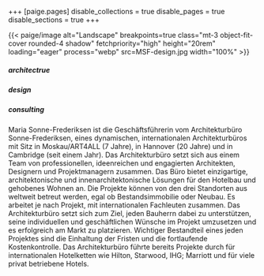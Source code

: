 +++
[paige.pages]
disable_collections = true
disable_pages = true
disable_sections = true
+++

{{< paige/image alt="Landscape" breakpoints=true class="mt-3 object-fit-cover rounded-4 shadow" fetchpriority="high" height="20rem" loading="eager" process="webp" src=MSF-design.jpg width="100%" >}}

<div class="column-gap-3 d-flex display-6 justify-content-center">
<div class="card" style="width: 18rem;">
  <div class="card-body">
    <h5 class="card-title">architectrue</h5>
  </div>
</div>
<div class="card" style="width: 18rem;">
  <div class="card-body">
    <h5 class="card-title">design</h5>
  </div>
</div>
<div class="card" style="width: 18rem;">
  <div class="card-body">
    <h5 class="card-title">consulting</h5>
  </div>
</div>
</div>

Maria Sonne-Frederiksen ist die Geschäftsführerin vom Architekturbüro Sonne-Frederiksen, eines dynamischen, internationalen Architekturbüros mit Sitz in Moskau/ART4ALL (7 Jahre), in Hannover (20 Jahre) und in Cambridge (seit einem Jahr). Das Architekturbüro setzt sich aus einem Team von professionellen, ideenreichen und engagierten Architekten, Designern und Projektmanagern zusammen. Das Büro bietet einzigartige, architektonische und innenarchitektonische Lösungen für den Hotelbau und gehobenes Wohnen an. Die Projekte können von den drei Standorten aus weltweit betreut werden, egal ob Bestandsimmobilie oder Neubau. Es arbeitet je nach Projekt, mit internationalen Fachleuten zusammen. Das Architekturbüro setzt sich zum Ziel, jeden Bauherrn dabei zu unterstützen, seine individuellen und geschäftlichen Wünsche im Projekt umzusetzen und es erfolgreich am Markt zu platzieren. Wichtiger Bestandteil eines jeden Projektes sind die Einhaltung der Fristen und die fortlaufende Kostenkontrolle. Das Architekturbüro führte bereits Projekte durch für internationalen Hotelketten wie Hilton, Starwood,  IHG; Marriott und für viele  privat betriebene Hotels.
